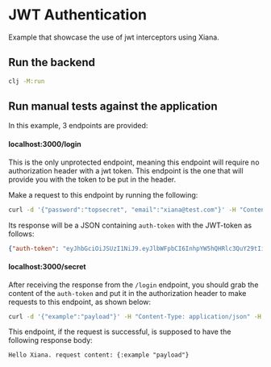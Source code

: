 # JWT Authentication

Example that showcase the use of jwt interceptors using Xiana.


## Run the backend

```bash 
clj -M:run
```

## Run manual tests against the application

In this example, 3 endpoints are provided:

#### localhost:3000/login

This is the only unprotected endpoint, meaning this endpoint will require no authorization header with a jwt token. This endpoint is the one that will provide you with the token to be put in the header.

Make a request to this endpoint by running the following:
```bash
curl -d '{"password":"topsecret", "email":"xiana@test.com"}' -H "Content-Type: application/json" -X POST http://localhost:3000/login
```

Its response will be a JSON containing `auth-token` with the JWT-token as follows:
```json
{"auth-token": "eyJhbGciOiJSUzI1NiJ9.eyJlbWFpbCI6InhpYW5hQHRlc3QuY29tIiwiYXVkIjoiYXBpLWNvbnN1bWVyIiwibGFzdC1uYW1lIjoiRGV2ZWxvcGVyIiwiaXNzIjoieGlhbmEtYXBpIiwiZXhwIjoxNjU3MDE0MDU2LCJmaXJzdC1uYW1lIjoiWGlhbmEiLCJuYmYiOjE2NTcwMTMwNTYsImlkIjoxLCJpYXQiOjE2NTcwMTMwNTZ9.Ek1UQLbhhi0cRYGLJW1y8ZnlUfcI4Kkj_6-GFNzpdbc8Ne4ovl49n6-y99mgR2cvsgI4eG9OJ6MSLUedMvyEkY7ekSFIHzdz0UGUN6k8fVPJ9wUjyvnRiQAuZoC5GwgbLAUPMedQO8oMleEHKZAABtnS4mPI-2i9tDWrG21TgFafHrL1v7GSqoQTgDz85RfMP0um53brE6FIDvSMezPewJRLtiWp4Oh1eioa-nJ0UmilMc7FMNI0BZ3PIYt2BETlDvK2Bb-ofgMXHD7C6Dx7zrHavt4bzuYAQgDzhVEIUgzc58VVdSeEgXifeG8zVtJFuOQd7kBWEkbi26l1LAdUR8IXijdIIuBffnqYnqjAIt3c5LRCxl14Ab4GXripWNSMFe8nDbw2t2ZLoXvz_P1ZnnyTHR2qotqyHP3QlxAJYLl0hMerBr5tN5nbPiL-3CBfSFMWoDyxmqHl29ewhTNoxgiy9FuVUqYzS6uE8UZ6Qd348YbvDAgoUGt9FAzqlqfWbKdWIu36W2JuWYEDHksCBZl-mBu0IDBDeVbqgwbs2o4q0Hw5BbtxiG_68KkPDh-SFgLOlp_kBWmYaHQOi6iHYLuuamCo8mjGEgon6EqaquJqlYkNbMoPXMlc1iI3WySisMdESTD-WkV2wL2u20x4zmxXGsFUy0Vpj8xZKsFJ0A0"}
```


#### localhost:3000/secret
After receiving the response from the `/login` endpoint, you should grab the content of the `auth-token` and put it in the authorization header to make requests to this endpoint, as shown below:

```bash
curl -d '{"example":"payload"}' -H "Content-Type: application/json" -H "Authorization: Bearer eyJhbGciOiJSUzI1NiJ9.eyJlbWFpbCI6InhpYW5hQHRlc3QuY29tIiwiYXVkIjoiYXBpLWNvbnN1bWVyIiwibGFzdC1uYW1lIjoiRGV2ZWxvcGVyIiwiaXNzIjoieGlhbmEtYXBpIiwiZXhwIjoxNjY0MjkxOTk0LCJmaXJzdC1uYW1lIjoiWGlhbmEiLCJuYmYiOjE2NjQyOTA5OTQsImlkIjoxLCJpYXQiOjE2NjQyOTA5OTR9.ndRCEjGhZ13LDu4hkrCDuBS4ZrPOyCLjGIJY5-T-cUiZ2X1c2w7nQZc9LnTDce1hxwgD9I3lueKmmZthUazO6qWlulBVOfgw1dMrA9fHA4vXJgCXMAFAPca5nyv2QNMazQpwqZeCRCMvJSzgGLE_qx7Z1LawLFQ_Bc8wjjbG-IVY-0VdiyiePTRCVw-d3i-84_IwG5VO8mh5xcTYkRb1miO2HDaOX0gZPZex2FpicUTJh3xQXEtIsBICgfBz3O8R3IENI6Ham2ZP9OiSqAbeo0qcLKQsUmASma_aOinZdV3NPvvz1v4uuE71VKL7dx96gb0x39WyKsM0EGhTOPPICE6RR-h8BB9r0i9n2elKGRGsziIpKtF83E3SZRVzEDFA77ha4zlziRCqi9ip0yadAncRc-zjuYhUpvmWb62HwOgnOjZHjePAhUiAHaS9hNFTkiiEvMeX9bN6tLN-C9DtphLcKKqsNKRkJVKlyYgxSqnJhWAe2oxlWGlm04YjjOQuMNwMm_gCEZpgIl58JXwCaQNS7WOgHHMID3Ah0Fb_I8THwK68TOwn-yJHMIlO_854CsPNXdaj4JMNfvulaR9z49GhImHEkKVXvImqMFFDjDOaRGW25-ql8V2VS1BdsRYA2mqSFSkU7TJyrBCYofTt1lTRRMXbKZymG42gfc1ch5E" -X POST http://localhost:3000/secret
```

This endpoint, if the request is successful, is supposed to have the following response body:

```
Hello Xiana. request content: {:example "payload"}
```

